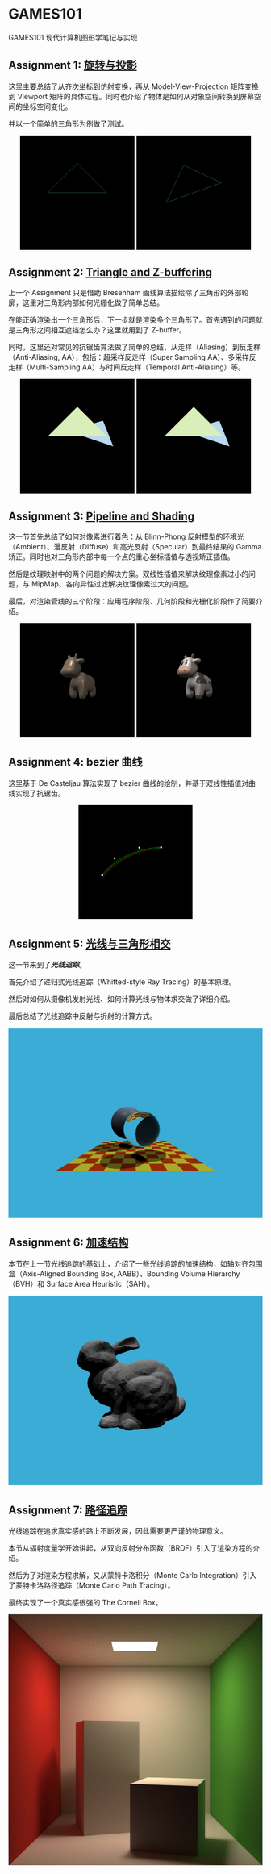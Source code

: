 # GAMES101

GAMES101 现代计算机图形学笔记与实现

## Assignment 1: [旋转与投影](./Assignment/Assignment1/)

这里主要总结了从齐次坐标到仿射变换，再从 Model-View-Projection 矩阵变换到 Viewport 矩阵的具体过程。同时也介绍了物体是如何从对象空间转换到屏幕空间的坐标空间变化。

并以一个简单的三角形为例做了测试。

<div align="center"><img src="./Assignment/Assignment1/Assets/image.png" width = "45%" >  <img src="./Assignment/Assignment1/Assets/output.png" width = "45%" ></div>

## Assignment 2: [Triangle and Z-buffering](./Assignment/Assignment2)

上一个 Assignment 只是借助 Bresenham 画线算法描绘除了三角形的外部轮廓，这里对三角形内部如何光栅化做了简单总结。

在能正确渲染出一个三角形后，下一步就是渲染多个三角形了。首先遇到的问题就是三角形之间相互遮挡怎么办？这里就用到了 Z-buffer。

同时，这里还对常见的抗锯齿算法做了简单的总结，从走样（Aliasing）到反走样（Anti-Aliasing, AA），包括：超采样反走样（Super Sampling AA）、多采样反走样（Multi-Sampling AA）与时间反走样（Temporal Anti-Aliasing）等。

<div align="center"><img src="./Assignment/Assignment2/Assets/output.png" width = "45%" >  <img src="./Assignment/Assignment2/Assets/super_sampling_V2.png" width = "45%" ></div>

## Assignment 3: [Pipeline and Shading](./Assignment/Assignment3)

这一节首先总结了如何对像素进行着色：从 Blinn-Phong 反射模型的环境光（Ambient）、漫反射（Diffuse）和高光反射（Specular）到最终结果的 Gamma 矫正。同时也对三角形内部中每一个点的重心坐标插值与透视矫正插值。

然后是纹理映射中的两个问题的解决方案。双线性插值来解决纹理像素过小的问题，与 MipMap、各向异性过滤解决纹理像素过大的问题。

最后，对渲染管线的三个阶段：应用程序阶段、几何阶段和光栅化阶段作了简要介绍。

<div align="center"><img src="./Assignment/Assignment3/Assets/phone_output.png" width = "45%" > <img src="./Assignment/Assignment3/Assets/texture_output.png" width = "45%" ></div>

## Assignment 4: bezier 曲线

这里基于 De Casteljau 算法实现了 bezier 曲线的绘制，并基于双线性插值对曲线实现了抗锯齿。

<div align="center"><img src="./Assignment/Assignment4/build/my_bezier_curve_compare.png" width = "45%" ></div>

## Assignment 5: [光线与三角形相交](./Assignment/Assignment5)

这一节来到了***光线追踪***。

首先介绍了递归式光线追踪（Whitted-style Ray Tracing）的基本原理。

然后对如何从摄像机发射光线、如何计算光线与物体求交做了详细介绍。

最后总结了光线追踪中反射与折射的计算方式。

![Ray Tracing](./Assignment/Assignment5/Assets/Ray_Tracing_Result.png "Ray Tracing")

## Assignment 6: [加速结构](./Assignment/Assignment6)

本节在上一节光线追踪的基础上，介绍了一些光线追踪的加速结构，如轴对齐包围盒（Axis-Aligned Bounding Box, AABB）、Bounding Volume Hierarchy（BVH）和 Surface Area Heuristic（SAH）。

![Stanford Bunny](./Assignment/Assignment6/Assets/Stanford_Bunny.png "Stanford Bunny")

## Assignment 7: [路径追踪](./Assignment/Assignment7)

光线追踪在追求真实感的路上不断发展，因此需要更严谨的物理意义。

本节从辐射度量学开始讲起，从双向反射分布函数（BRDF）引入了渲染方程的介绍。

然后为了对渲染方程求解，又从蒙特卡洛积分（Monte Carlo Integration）引入了蒙特卡洛路径追踪（Monte Carlo Path Tracing）。

最终实现了一个真实感很强的 The Cornell Box。

![Path Tracing](./Assignment/Assignment7/Assets/Path_Tracing.png "Path Tracing")
